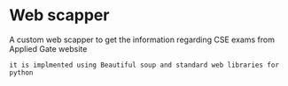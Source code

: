 # Web scapper

A custom web scapper to get the information regarding CSE exams from Applied Gate website

    it is implmented using Beautiful soup and standard web libraries for python
    
